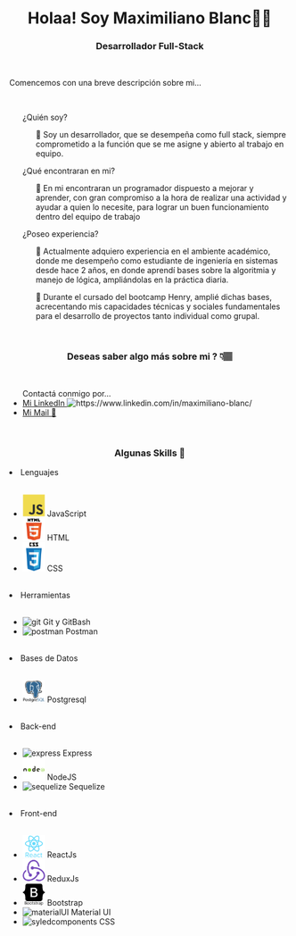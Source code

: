 <h1 align="center">Holaa! Soy Maximiliano Blanc👋🏽</h1>
<h3 align="center";
  color: rgb(251, 255, 0);">Desarrollador Full-Stack</h3>
<br>
<p>Comencemos con una breve descripción sobre mi...</p>
<br>
<ul>
¿Quién soy?
<ul>
🔹 Soy un desarrollador, que se desempeña como full stack, siempre comprometido a la función que se me asigne y abierto al trabajo en equipo.
</ul>
</ul>
<ul>
</ul>
<ul>
¿Qué encontraran en mi?
<ul>
🔹 En mi encontraran un programador dispuesto a mejorar y aprender, con gran compromiso a la hora de realizar una actividad y ayudar a quien lo necesite, para lograr un buen funcionamiento dentro del equipo de trabajo
</ul>
</ul>
<ul>
¿Poseo experiencia?
<ul>
🔹 Actualmente adquiero experiencia en el ambiente académico, donde me desempeño como estudiante de ingeniería en sistemas desde hace 2 años, en donde aprendí bases sobre la algoritmia y manejo de lógica, ampliándolas en la práctica diaria.
</ul>
<ul>
🔹 Durante el cursado del bootcamp Henry, amplié dichas bases, acrecentando mis capacidades técnicas y sociales fundamentales para el desarrollo de proyectos tanto individual como grupal.
</ul>
</ul>
<br>
<h3 align="center">Deseas saber algo más sobre mi ?  👇🏽</h3>
<br>
<ul> Contactá conmigo por... <in class=""></in>
  <li ><a href="https://www.linkedin.com/in/maximiliano-blanc/" target="blank">Mi LinkedIn </a><img height=15 width=20 src="https://raw.githubusercontent.com/rahuldkjain/github-profile-readme-generator/master/src/images/icons/Social/linked-in-alt.svg" alt="https://www.linkedin.com/in/maximiliano-blanc/"/></li>
  <li ><a href="mailto:maxiblanc240801@gmail.com">Mi Mail 📩</a></li>
</ul>
<br>
<h3 align="center">Algunas Skills 🚀</h3>
  <li >Lenguajes</li>
    <br>
    <p>
      <ul>
        <li><img src="https://raw.githubusercontent.com/devicons/devicon/master/icons/javascript/javascript-original.svg" alt="javascript" width="40" height="40"/> JavaScript</li>
        <li><img src="https://raw.githubusercontent.com/devicons/devicon/master/icons/html5/html5-original-wordmark.svg" alt="html5" width="40" height="40"/> HTML </li>
        <li><img src="https://raw.githubusercontent.com/devicons/devicon/master/icons/css3/css3-original-wordmark.svg" alt="css3" width="40" height="52"/> CSS </li>
      </ul>
    </p>
    <br>
  <li >Herramientas</li>
    <br>
    <p>
    <ul>
      <li><img src="https://www.vectorlogo.zone/logos/git-scm/git-scm-icon.svg" alt="git" width="40" height="40"/> Git y GitBash </li>
      <li><img src="https://www.vectorlogo.zone/logos/getpostman/getpostman-icon.svg" alt="postman" width="40" height="40"/> Postman</li>
    </ul>
    </p>
    <br>
  <li >Bases de Datos</li>
    <br>
    <p>
      <ul>
      <li><img src="https://raw.githubusercontent.com/devicons/devicon/master/icons/postgresql/postgresql-original-wordmark.svg" alt="postgresql" width="40" height="40"/> Postgresql </li>
    </ul>
    </p>
    <br>
  <li >Back-end</li>
    <br>
    <p>
    <ul>
      <li><img src="https://e7.pngegg.com/pngimages/846/87/png-clipart-mean-solution-stack-express-js-node-js-javascript-github-text-trademark.png" alt="express" width="45" height="30"/> Express</li>
      <li><img src="https://raw.githubusercontent.com/devicons/devicon/master/icons/nodejs/nodejs-original-wordmark.svg" alt="nodejs" width="40" height="40"/> NodeJS</li>
      <li><img src="https://cdn.freebiesupply.com/logos/large/2x/sequelize-logo-png-transparent.png" alt="sequelize" width="40" height="40"/> Sequelize</li>
      </ul>
    </p>
    <br>
  <li >Front-end</li>
    <br>
      <p>
      <ul>
        <li><img src="https://raw.githubusercontent.com/devicons/devicon/master/icons/react/react-original-wordmark.svg" alt="react" width="40" height="40"/> ReactJs </li>
        <li><img src="https://raw.githubusercontent.com/devicons/devicon/master/icons/redux/redux-original.svg" alt="redux" width="40" height="40"/> ReduxJs</li>
        <li><img src="https://raw.githubusercontent.com/devicons/devicon/master/icons/bootstrap/bootstrap-plain-wordmark.svg" alt="bootstrap" width="40" height="40"/> Bootstrap </li>
        <li><img src="https://img.icons8.com/color/480/material-ui.png" alt="materialUI" width="40" height="40"/> Material UI</li>
        <li><img src="https://miro.medium.com/max/318/1*7jRD5QhgARucFKvRHFxpOg.png" alt="syledcomponents" width="40" height="30"/> CSS </li>
      </ul>
      </p>
    <br>
</ul>
              
